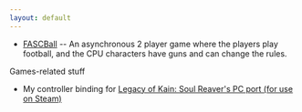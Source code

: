 ```yaml
---
layout: default
---
```


* [FASCBall](https://mstfacmly.itch.io/fascball) -- An asynchronous 2 player game where the players play football, and the CPU characters have guns and can change the rules.

Games-related stuff

* My controller binding for [Legacy of Kain: Soul Reaver's PC port (for use on Steam)](steam://controllerconfig/224920/1584222908)
